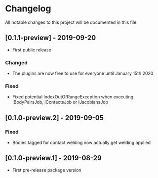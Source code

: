 # Changelog
All notable changes to this project will be documented in this file.

## [0.1.1-preview] - 2019-09-20

- First public release

### Changed
- The plugins are now free to use for everyone until January 15th 2020

### Fixed
- Fixed potential IndexOutOfRangeException when executing IBodyPairsJob, IContactsJob or IJacobiansJob

## [0.1.0-preview.2] - 2019-09-05

### Fixed
- Bodies tagged for contact welding now actually get welding applied

## [0.1.0-preview.1] - 2019-08-29

- First pre-release package version
